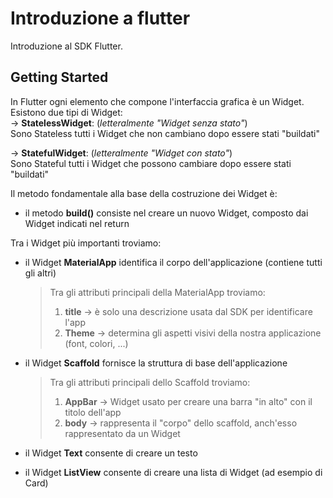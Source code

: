 # Introduzione a flutter

Introduzione al SDK Flutter.

## Getting Started

In Flutter ogni elemento che compone l'interfaccia grafica è un Widget.  
Esistono due tipi di Widget:  
->  __StatelessWidget__: (*letteralmente "Widget senza stato"*)  
    Sono Stateless tutti i Widget che non cambiano dopo essere stati "buildati"  

->  __StatefulWidget__: (*letteralmente "Widget con stato"*)  
    Sono Stateful tutti i Widget che possono cambiare dopo essere stati "buildati"  

Il metodo fondamentale alla base della costruzione dei Widget è:
- il metodo __build()__ consiste nel creare un nuovo Widget, composto dai Widget indicati nel return

Tra i Widget più importanti troviamo:
- il Widget __MaterialApp__ identifica il corpo dell'applicazione (contiene tutti gli altri)  
  > Tra gli attributi principali della MaterialApp troviamo:
  > 1. __title__ -> è solo una descrizione usata dal SDK per identificare l'app
  > 2. __Theme__ -> determina gli aspetti visivi della nostra applicazione (font, colori, ...)
  
- il Widget __Scaffold__ fornisce la struttura di base dell'applicazione  
  > Tra gli attributi principali dello Scaffold troviamo:
  > 1. __AppBar__ -> Widget usato per creare una barra "in alto" con il titolo dell'app
  > 2. __body__ -> rappresenta il "corpo" dello scaffold, anch'esso rappresentato da un Widget
    
- il Widget __Text__ consente di creare un testo  

- il Widget __ListView__ consente di creare una lista di Widget (ad esempio di Card)  